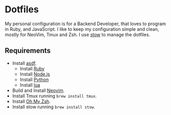 # Dotfiles

My personal configuration is for a Backend Developer, that loves to program in Ruby, and JavaScript.
I like to keep my configuration simple and clean, mostly for NeoVim, Tmux and Zsh.
I use [stow](https://www.gnu.org/software/stow/) to manage the dotfiles.


## Requirements

* Install [asdf](https://asdf-vm.com/#/core-manage-asdf-vm).
  * Install [Ruby](https://github.com/asdf-vm/asdf-ruby?tab=readme-ov-file#install)
  * Install [Node.js](https://github.com/asdf-vm/asdf-nodejs?tab=readme-ov-file#install)
  * Install [Python](https://github.com/asdf-community/asdf-python?tab=readme-ov-file#install)
  * Install [lua](https://github.com/Stratus3D/asdf-lua?tab=readme-ov-file#dependencies)
* Build and Install [Neovim](https://github.com/neovim/neovim/blob/master/BUILD.md).
* Install Tmux running `brew install tmux`.
* Install [Oh My Zsh](https://ohmyz.sh/).
* Install stow running `brew install stow`.
